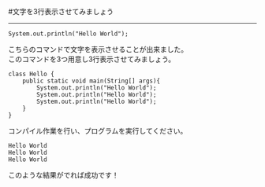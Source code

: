 #文字を3行表示させてみましょう
* * * * *

```
System.out.println("Hello World");
```

こちらのコマンドで文字を表示させることが出来ました。<br>
このコマンドを3つ用意し3行表示させてみましょう。


```
class Hello {
    public static void main(String[] args){
        System.out.println("Hello World");
        System.out.println("Hello World");
        System.out.println("Hello World");
    }
}
```

コンパイル作業を行い、プログラムを実行してください。

```
Hello World
Hello World
Hello World
```

このような結果がでれば成功です！